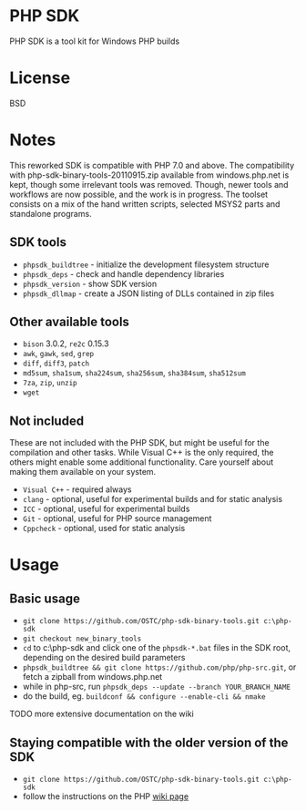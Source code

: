 # PHP SDK

PHP SDK is a tool kit for Windows PHP builds

# License

BSD

# Notes

This reworked SDK is compatible with PHP 7.0 and above. The compatibility with php-sdk-binary-tools-20110915.zip available from windows.php.net is kept, though some irrelevant tools was removed. Though, newer tools and workflows are now possible, and the work is in progress. The toolset consists on a mix of the hand written scripts, selected MSYS2 parts and standalone programs.

## SDK tools

- `phpsdk_buildtree` - initialize the development filesystem structure
- `phpsdk_deps`      - check and handle dependency libraries
- `phpsdk_version`   - show SDK version
- `phpsdk_dllmap`    - create a JSON listing of DLLs contained in zip files

## Other available tools

- `bison` 3.0.2, `re2c` 0.15.3
- `awk`, `gawk`, `sed`, `grep`
- `diff`, `diff3`, `patch`
- `md5sum`, `sha1sum`, `sha224sum`, `sha256sum`, `sha384sum`, `sha512sum`
- `7za`, `zip`, `unzip`
- `wget`

## Not included

These are not included with the PHP SDK, but might be useful for the compilation and other tasks. While Visual C++ is the only required, the others might enable some additional functionality. Care yourself about making them available on your system.

- `Visual C++` - required always
- `clang`      - optional, useful for experimental builds and for static analysis
- `ICC`        - optional, useful for experimental builds
- `Git`        - optional, useful for PHP source management
- `Cppcheck`   - optional, used for static analysis

# Usage

## Basic usage 

- `git clone https://github.com/OSTC/php-sdk-binary-tools.git c:\php-sdk`
- `git checkout new_binary_tools`
- `cd` to c:\php-sdk and click one of the `phpsdk-*.bat` files in the SDK root, depending on the desired build parameters
- `phpsdk_buildtree && git clone https://github.com/php/php-src.git`, or fetch a zipball from windows.php.net
- while in php-src, run `phpsdk_deps --update --branch YOUR_BRANCH_NAME`
- do the build, eg. `buildconf && configure --enable-cli && nmake`

TODO more extensive documentation on the wiki

## Staying compatible with the older version of the SDK

- `git clone https://github.com/OSTC/php-sdk-binary-tools.git c:\php-sdk`
- follow the instructions on the PHP [wiki page](https://wiki.php.net/internals/windows/stepbystepbuild "PHP wiki page")

